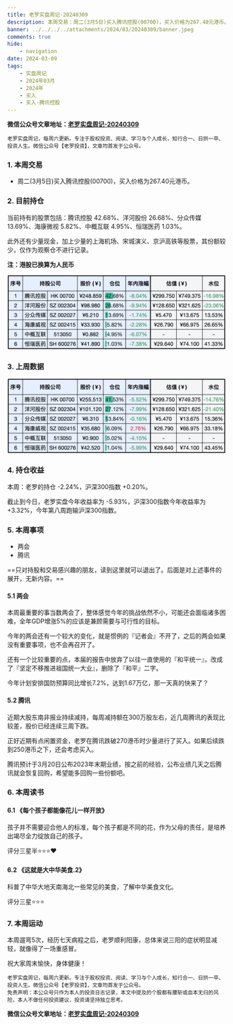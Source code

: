 ```yaml
---
title: 老罗实盘周记-20240309
description: 本周交易：周二(3月5日)买入腾讯控股(00700)，买入价格为267.40元港币。当前持有的股票包括：腾讯控股 42.68%、洋河股份 26.68%、分众传媒 13.69%、海康微视 5.82%、中概互联 4.95%、恒瑞医药 1.03%。此外还有少量现金，加上少量的上海机场、宋城演义、京沪高铁等股票，其份额较少，仅作为观察仓不进行记录。本周：老罗的持仓 -2.24%，沪深300指数 +0.20%。截止到今日，老罗实盘今年收益率为 -5.93%，沪深300指数今年收益率为 +3.32%，今年第八周跑输沪深300指数。
banner: ../../../../attachments/2024/03/20240309/banner.jpeg
comments: true
hide:
    - navigation
date: 2024-03-09
tags:
    - 实盘周记
    - 2024年03月
    - 2024年
    - 买入
    - 买入-腾讯控股
---
```


__微信公众号文章地址：[老罗实盘周记-20240309](https://mp.weixin.qq.com/s/AwQBEg_0zuSmGiDVg_twng)__

```
老罗实盘周记，每周六更新。专注于股权投资、阅读、学习与个人成长，知行合一、日拱一卒、投资人生。微信公众号【老罗投资】，文章均首发于公众号。
```

### 1. 本周交易

+ 周二(3月5日)买入腾讯控股(00700)，买入价格为267.40元港币。

### 2. 目前持仓

当前持有的股票包括：腾讯控股 42.68%、洋河股份 26.68%、分众传媒 13.69%、海康微视 5.82%、中概互联 4.95%、恒瑞医药 1.03%。

此外还有少量现金，加上少量的上海机场、宋城演义、京沪高铁等股票，其份额较少，仅作为观察仓不进行记录。

**注：港股已换算为人民币**

![目前持仓](../../../attachments/2024/03/20240309/1.jpg)

### 3. 上周数据

![上周数据](../../../attachments/2024/03/20240309/2.jpg)

### 4. 持仓收益

本周：老罗的持仓 <span class="green">-2.24%</span>，沪深300指数 <span class="red">+0.20%</span>。

截止到今日，老罗实盘今年收益率为 <span class="green">-5.93%</span>，沪深300指数今年收益率为 <span class="red">+3.32%</span>，今年第八周跑输沪深300指数。

### 5. 本周事项

+ 两会
+ 腾讯

==只对持股和交易感兴趣的朋友，读到这里就可以退出了。后面是对上述事件的展开，无新内容。==

#### 5.1 两会

本周最重要的事当数两会了，整体感觉今年的挑战依然不小，可能还会面临诸多困难，全年GDP增涨5%的应该是兼顾需要与可行性的目标。

今年的两会还有一个较大的变化，就是惯例的『记者会』不开了，之后的两会如果没有重要事项，也不会再召开了。

还有一个比较重要的点，本届的报告中放弃了以往一直使用的『和平统一』，改成了『坚定不移推进祖国统一大业』，删除了『和平』二字。

今年计划安排国防预算同比增长7.2%，达到1.67万亿，那一天真的快来了？

#### 5.2 腾讯

近期大股东南非报业持续减持，每周减持额在300万股左右，近几周腾讯的表现比较差，股价已经连续三周下跌。

正好近期有点闲置资金，老罗在腾讯跌破270港币时少量进行了买入。如果后续跌到250港币之下，还会考虑买入。

腾讯预计于3月20日公布2023年末期业绩，按之前的经验，公布业绩几天之后腾讯就会恢复回购，希望能多回购一些份额吧。

### 6. 本周读书

#### 6.1 《每个孩子都能像花儿一样开放》

孩子并不需要迎合他人的标准，每个孩子都是不同的花，作为父母的责任，是培养出竭尽全力绽放自己的孩子。

评分三星半⭐️⭐️⭐️❤️

#### 6.2 《这就是大中华美食.2》

科普了中华大地天南海北一些常见的美食，了解中华美食文化。

评分三星⭐️⭐️⭐️

### 7. 本周运动

本周遛弯5次，经历七天病程之后，老罗顺利阳康，总体来说三阳的症状明显减轻，就像得了一场重感冒。

祝大家周末愉快，身体健康！

```
老罗实盘周记，每周六更新。专注于股权投资、阅读、学习与个人成长，知行合一、日拱一卒、投资人生。微信公众号【老罗投资】，文章均首发于公众号。
免责声明：本公众号只作为本人的投资日志记录，本文中提及的个股都有腰斩或血本无归的风险，本人不做任何投资建议，投资请坚持独立思考。
```

__微信公众号文章地址：[老罗实盘周记-20240309](https://mp.weixin.qq.com/s/AwQBEg_0zuSmGiDVg_twng)__